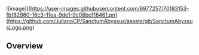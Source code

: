 ![image]([https://user-images.githubusercontent.com/6977257/70183153-fbf82980-16c3-11ea-9de1-9c08bcf16461.pn](https://github.com/JulianoCP/SanctumAbyssus/assets/git/SanctumAbyssusLogo.png)

## Overview
